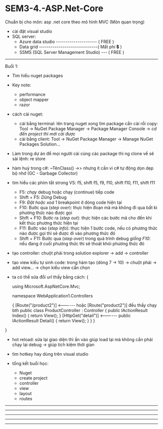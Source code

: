 # SEM3-4.-ASP.Net-Core
Chuẩn bị cho môn: asp .net core theo mô hình MVC (Môn quan trọng)

- cài đặt visual studio
- SQL server:
    + Azure data studio --------------------- ( FREE )
    + Data grid ------------------------------( Mất phí 💲 )
    + SSMS (SQL Server Management Studio) --- ( FREE )

------------------------------------------------
Buổi 1:

- Tìm hiểu nuget packages

- Key note: 
    + performance
    + object mapper
    + razor

- cách cài nuget:
    + cài bằng terminal: lên trang nuget xong tìm package cần cài rồi copy: Tool -> NuGet Package Manager -> Package Manager Console -> *cd đến project thì mới cài được*
    + cài bằng client:  Tool -> NuGet Package Manager -> Manage NuGet Packages Solution... 

- Làm trong dự án để mọi người cài cùng các package thì ng clone về sẽ sài lệnh: re store

- hàm huỷ trong c#: ~TênClass() ->> nhưng ít cần vì c# tự động dọn dẹp bộ nhớ (GC - Garbage Collector)

- tìm hiểu các phím tắt strong VS: f5, shift f5, f9, f10, shift f10, f11, shift f11
    + F5: *chạy* debug hoặc chạy (continue) tiếp code
    + Shift + F5: *Dừng* Debug
    + F9: *Đặt hoặc xoá* 1 breakpoint ở dòng code hiện tại
    + F10: Bước qua (*step over*): thực hiện đoạn mã mà không đi qua bất kì phương thức nào được gọi
    + Shift + F10: Bước ra (*step out*): thực hiện các bước mã cho đến khi kết thúc phương thức hiện tại
    + F11: Bước vào (*step info*): thực hiện 1 bước code, nếu có phương thức nào được gọi thì sẽ được đi vào phương thức đó
    + Shift + F11: Bước qua (*step over*) trong quá trình debug *giống F10*: nếu đang ở cuối phương thức thì sẽ thoát khỏi phương thức đó
    
- tạo controller: chuột phải trong solution explorer -> add -> controller
- tạo view kiểu tự sinh code: trong hàm tạo (dòng 7 -> 10) -> chuột phải -> add view... -> chọn kiểu view cần chọn

- ta có thể sửa đổi url thấy bằng cách:
{
 
    using Microsoft.AspNetCore.Mvc;

    namespace WebApplication1.Controllers

    {
        [Route("/product2")]        <------ hoặc  [Route("product2")] đều thấy chạy bth
        public class ProductController : Controller
        {
            public IActionResult Index()
            {
                return View();
            }
            [HttpGet("detail")]     <------
            public IActionResult Detail()
            {
                return View();
            }
        }
    }
    
}


- hot reload: sửa lại giao diện thì ấn vào giúp load lại mà không cần phải chạy lại debug -> giúp tích kiệm thời gian

- tìm hotkey hay dùng trên visual studio

- tổng kết buổi học:
    + Nuget  
    + create project
    + controller
    + view
    + layout
    + routes
    
------------------------------------------------





------------------------------------------------





------------------------------------------------





------------------------------------------------




------------------------------------------------
